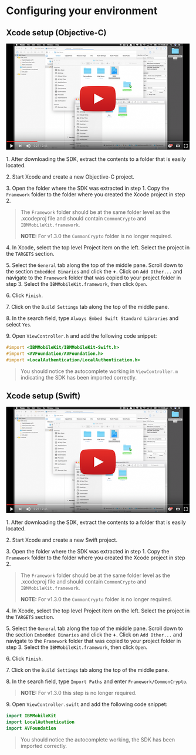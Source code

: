 # Configuring your environment

## Xcode setup (Objective-C)

[![Link to video instructions](../res/youtube-ios.png)](https://youtu.be/cobIHxXfdrk)

1\. After downloading the SDK, extract the contents to a folder that is easily located.
 
2\. Start Xcode and create a new Objective-C project.

3\. Open the folder where the SDK was extracted in step 1.  Copy the `Framework` folder to the folder where you created the Xcode project in step 2. 
>The `Framework` folder should be at the same folder level as the .xcodeproj file and should contain `CommonCrypto` and `IBMMobileKit.framework`.
> 
> **NOTE:** For v1.3.0 the `CommonCrypto` folder is no longer required.

4\. In Xcode, select the top level Project item on the left.  Select the project in the `TARGETS` section.

5\. Select the `General` tab along the top of the middle pane.  Scroll down to the section `Embedded Binaries` and click the **+**.   Click on `Add Other...` and navigate to the `Framework` folder that was copied to your project folder in step 3. Select the `IBMMobileKit.framework`, then click `Open`.

6\. Click `Finish`.

7\. Click on the `Build Settings` tab along the top of the middle pane.

8\. In the search field, type `Always Embed Swift Standard Libraries` and select `Yes`.

9\. Open `ViewController.h` and add the following code snippet:

```objective-c
#import <IBMMobileKit/IBMMobileKit-Swift.h>
#import <AVFoundation/AVFoundation.h>
#import <LocalAuthentication/LocalAuthentication.h>
```
>You should notice the autocomplete working in `ViewController.m` indicating the SDK has been imported correctly.


## Xcode setup (Swift)

[![Link to video instructions](../res/youtube-ios.png)](https://youtu.be/1HdSfuJLXBk)


1\. After downloading the SDK, extract the contents to a folder that is easily located.
 
2\. Start Xcode and create a new Swift project.

3\. Open the folder where the SDK was extracted in step 1.  Copy the `Framework` folder to the folder where you created the Xcode project in step 2. 
>The `Framework` folder should be at the same folder level as the .xcodeproj file and should contain `CommonCrypto` and `IBMMobileKit.framework`.
>
> **NOTE:** For v1.3.0 the `CommonCrypto` folder is no longer required.

4\. In Xcode, select the top level Project item on the left.  Select the project in the `TARGETS` section.

5\. Select the `General` tab along the top of the middle pane.  Scroll down to the section `Embedded Binaries` and click the **+**.   Click on `Add Other...` and navigate to the `Framework` folder that was copied to your project folder in step 3. Select the `IBMMobileKit.framework`, then click `Open`.

6\. Click `Finish`.

7\. Click on the `Build Settings` tab along the top of the middle pane.

8\. In the search field, type `Import Paths` and enter `Framework/CommonCrypto`.
> **NOTE:** For v1.3.0 this step is no longer required.

9\. Open `ViewController.swift` and add the following code snippet:

```swift
import IBMMobileKit
import LocalAuthentication
import AVFoundation
```
>You should notice the autocomplete working, the SDK has been imported correctly.
